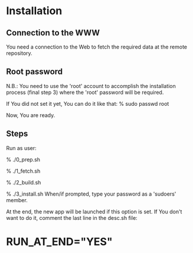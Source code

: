 Installation
============

Connection to the WWW
---------------------
You need a connection to the Web to fetch the required data at the 
remote repository.

Root password
-------------
N.B.: You need to use the 'root' account to accomplish the installation 
process (final step 3) where the 'root' password will be required.

If You did not set it yet, You can do it like that:
% sudo passwd root

Now, You are ready.

Steps
-----

Run as user:

% ./0_prep.sh

% ./1_fetch.sh

% ./2_build.sh

% ./3_install.sh
When/if prompted, type your password as a 'sudoers' member.

At the end, the new app will be launched if this option is set. 
If You don't want to do it, comment the last line in the desc.sh file:

# RUN_AT_END="YES"
